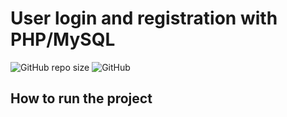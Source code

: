 # User login and registration with PHP/MySQL

![GitHub repo size](https://img.shields.io/github/repo-size/creator-solutions/register-login) ![GitHub](https://img.shields.io/github/license/creator-solutions/Register-Login)

## How to run the project


